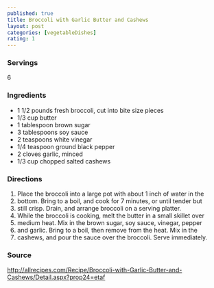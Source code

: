 ```yaml
---
published: true
title: Broccoli with Garlic Butter and Cashews
layout: post
categories: [vegetableDishes]
rating: 1
---
```

### Servings
6

### Ingredients
- 1 1/2 pounds fresh broccoli, cut into bite size pieces
-  1/3 cup butter
-  1 tablespoon brown sugar
-  3 tablespoons soy sauce
-  2 teaspoons white vinegar
-  1/4 teaspoon ground black pepper
-  2 cloves garlic, minced
-  1/3 cup chopped salted cashews

### Directions
1. Place the broccoli into a large pot with about 1 inch of water in the
2. bottom. Bring to a boil, and cook for 7 minutes, or until tender but
3. still crisp. Drain, and arrange broccoli on a serving platter.
4. While the broccoli is cooking, melt the butter in a small skillet over
5. medium heat. Mix in the brown sugar, soy sauce, vinegar, pepper
6. and garlic. Bring to a boil, then remove from the heat. Mix in the
7. cashews, and pour the sauce over the broccoli. Serve immediately.

### Source
<a href="http://allrecipes.com/Recipe/Broccoli-with-Garlic-Butter-and-Cashews/Detail.aspx?prop24=etaf" target="new">http://allrecipes.com/Recipe/Broccoli-with-Garlic-Butter-and-Cashews/Detail.aspx?prop24=etaf</a>
